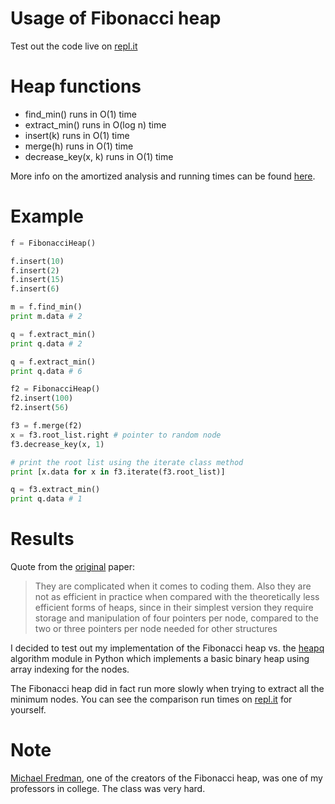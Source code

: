 # Usage of Fibonacci heap
Test out the code live on [repl.it](https://repl.it/Bouq/13)

# Heap functions
- find_min() runs in O(1) time
- extract_min() runs in O(log n) time
- insert(k) runs in O(1) time
- merge(h) runs in O(1) time
- decrease_key(x, k) runs in O(1) time

More info on the amortized analysis and running times can be found [here](http://bit.ly/1ow1Clm).

# Example

```python
f = FibonacciHeap()

f.insert(10)
f.insert(2)
f.insert(15)
f.insert(6)

m = f.find_min()
print m.data # 2

q = f.extract_min()
print q.data # 2

q = f.extract_min()
print q.data # 6

f2 = FibonacciHeap()
f2.insert(100)
f2.insert(56)

f3 = f.merge(f2)
x = f3.root_list.right # pointer to random node
f3.decrease_key(x, 1)

# print the root list using the iterate class method
print [x.data for x in f3.iterate(f3.root_list)]

q = f3.extract_min()
print q.data # 1
```

# Results
Quote from the [original](http://www.cs.cmu.edu/~sleator/papers/pairing-heaps.pdf) paper:
> They are complicated when it comes to coding them. Also they are not as efficient in practice when compared with the theoretically less efficient forms of heaps, since in their simplest version they require storage and manipulation of four pointers per node, compared to the two or three pointers per node needed for other structures

I decided to test out my implementation of the Fibonacci heap vs. the [heapq](https://docs.python.org/2/library/heapq.html) algorithm module in Python which implements a basic binary heap using array indexing for the nodes.

The Fibonacci heap did in fact run more slowly when trying to extract all the minimum nodes. You can see the comparison run times on [repl.it](https://repl.it/BouR/8) for yourself.

# Note
[Michael Fredman](https://en.wikipedia.org/wiki/Michael_Fredman), one of the creators of the Fibonacci heap, was one of my professors in college. 
The class was very hard.
